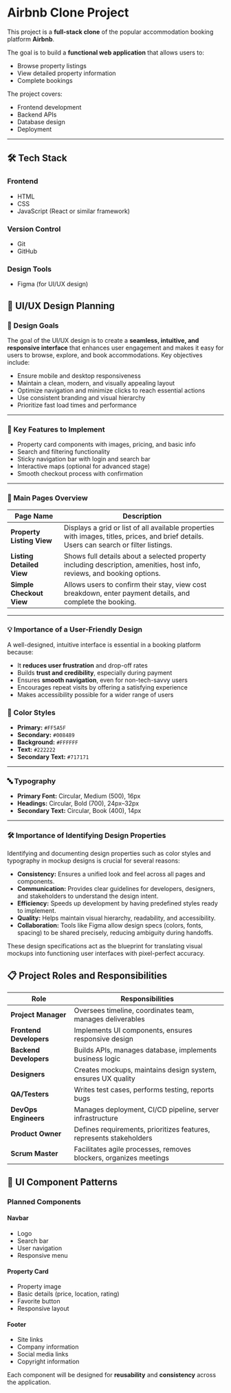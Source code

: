 # Airbnb Clone Project

This project is a **full-stack clone** of the popular accommodation booking platform **Airbnb**.

The goal is to build a **functional web application** that allows users to:

- Browse property listings
- View detailed property information
- Complete bookings

The project covers:

- Frontend development
- Backend APIs
- Database design
- Deployment

---

## 🛠️ Tech Stack

### Frontend
- HTML  
- CSS  
- JavaScript (React or similar framework)  

### Version Control
- Git  
- GitHub  

### Design Tools
- Figma (for UI/UX design)


## 🧩 UI/UX Design Planning

### 🎯 Design Goals

The goal of the UI/UX design is to create a **seamless, intuitive, and responsive interface** that enhances user engagement and makes it easy for users to browse, explore, and book accommodations. Key objectives include:

- Ensure mobile and desktop responsiveness
- Maintain a clean, modern, and visually appealing layout
- Optimize navigation and minimize clicks to reach essential actions
- Use consistent branding and visual hierarchy
- Prioritize fast load times and performance

---

### 🧱 Key Features to Implement

- Property card components with images, pricing, and basic info
- Search and filtering functionality
- Sticky navigation bar with login and search bar
- Interactive maps (optional for advanced stage)
- Smooth checkout process with confirmation

---

### 📄 Main Pages Overview

| Page Name                | Description                                                                                                                            |
|--------------------------|----------------------------------------------------------------------------------------------------------------------------------------|
| **Property Listing View** | Displays a grid or list of all available properties with images, titles, prices, and brief details. Users can search or filter listings. |
| **Listing Detailed View** | Shows full details about a selected property including description, amenities, host info, reviews, and booking options.                 |
| **Simple Checkout View**  | Allows users to confirm their stay, view cost breakdown, enter payment details, and complete the booking.                               |

---

### 💡 Importance of a User-Friendly Design

A well-designed, intuitive interface is essential in a booking platform because:

- It **reduces user frustration** and drop-off rates
- Builds **trust and credibility**, especially during payment
- Ensures **smooth navigation**, even for non-tech-savvy users
- Encourages repeat visits by offering a satisfying experience
- Makes accessibility possible for a wider range of users



### 🎨 Color Styles

- **Primary:** `#FF5A5F`
- **Secondary:** `#008489`
- **Background:** `#FFFFFF`
- **Text:** `#222222`
- **Secondary Text:** `#717171`

---

### 🔤 Typography

- **Primary Font:** Circular, Medium (500), 16px
- **Headings:** Circular, Bold (700), 24px–32px
- **Secondary Text:** Circular, Book (400), 14px

---

### 🛠️ Importance of Identifying Design Properties

Identifying and documenting design properties such as color styles and typography in mockup designs is crucial for several reasons:

- **Consistency:** Ensures a unified look and feel across all pages and components.
- **Communication:** Provides clear guidelines for developers, designers, and stakeholders to understand the design intent.
- **Efficiency:** Speeds up development by having predefined styles ready to implement.
- **Quality:** Helps maintain visual hierarchy, readability, and accessibility.
- **Collaboration:** Tools like Figma allow design specs (colors, fonts, spacing) to be shared precisely, reducing ambiguity during handoffs.

These design specifications act as the blueprint for translating visual mockups into functioning user interfaces with pixel-perfect accuracy.


## 📋 Project Roles and Responsibilities

| Role               | Responsibilities                                                      |
|--------------------|----------------------------------------------------------------------|
| **Project Manager** | Oversees timeline, coordinates team, manages deliverables            |
| **Frontend Developers** | Implements UI components, ensures responsive design                  |
| **Backend Developers**  | Builds APIs, manages database, implements business logic             |
| **Designers**          | Creates mockups, maintains design system, ensures UX quality         |
| **QA/Testers**         | Writes test cases, performs testing, reports bugs                    |
| **DevOps Engineers**   | Manages deployment, CI/CD pipeline, server infrastructure            |
| **Product Owner**      | Defines requirements, prioritizes features, represents stakeholders  |
| **Scrum Master**       | Facilitates agile processes, removes blockers, organizes meetings    |


## 🧩 UI Component Patterns

### Planned Components

#### Navbar
- Logo
- Search bar
- User navigation
- Responsive menu

#### Property Card
- Property image
- Basic details (price, location, rating)
- Favorite button
- Responsive layout

#### Footer
- Site links
- Company information
- Social media links
- Copyright information

Each component will be designed for **reusability** and **consistency** across the application.



